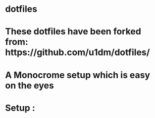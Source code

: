 # dotfiles
<h1>These dotfiles have been forked from: https://github.com/u1dm/dotfiles/</h1>

<h1>A Monocrome setup which is easy on the eyes</h1>

<h1>Setup :</h1>
